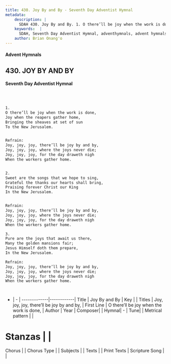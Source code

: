 ```yaml
---
title: 430. Joy By and By - Seventh Day Adventist Hymnal
metadata:
    description: |
      SDAH 430. Joy By and By. 1. O there’ll be joy when the work is done, Joy when the reapers gather home, Bringing the sheaves at set of sun To the New Jerusalem. 
    keywords:  |
      SDAH, Seventh Day Adventist Hymnal, adventhymnals, advent hymnals, Joy By and By, O there’ll be joy when the work is done, ,Joy, joy, joy, there’ll be joy by and by,
    author: Brian Onang'o
---
```


#### Advent Hymnals
## 430. JOY BY AND BY
#### Seventh Day Adventist Hymnal

```txt



1.
O there’ll be joy when the work is done,
Joy when the reapers gather home,
Bringing the sheaves at set of sun
To the New Jerusalem.


Refrain:
Joy, joy, joy, there’ll be joy by and by,
Joy, joy, joy, where the joys never die;
Joy, joy, joy, for the day draweth nigh
When the workers gather home.


2.
Sweet are the songs that we hope to sing,
Grateful the thanks our hearts shall bring,
Praising forever Christ our King
In the New Jerusalem.


Refrain:
Joy, joy, joy, there’ll be joy by and by,
Joy, joy, joy, where the joys never die;
Joy, joy, joy, for the day draweth nigh
When the workers gather home.

3.
Pure are the joys that await us there,
Many the golden mansions fair;
Jesus Himself doth them prepare,
In the New Jerusalem.

Refrain:
Joy, joy, joy, there’ll be joy by and by,
Joy, joy, joy, where the joys never die;
Joy, joy, joy, for the day draweth nigh
When the workers gather home.




```

- |   -  |
-------------|------------|
Title | Joy By and By |
Key |  |
Titles | Joy, joy, joy, there’ll be joy by and by, |
First Line | O there’ll be joy when the work is done, |
Author | 
Year | 
Composer|  |
Hymnal|  - |
Tune|  |
Metrical pattern | |
# Stanzas |  |
Chorus |  |
Chorus Type |  |
Subjects |  |
Texts |  |
Print Texts | 
Scripture Song |  |
  
